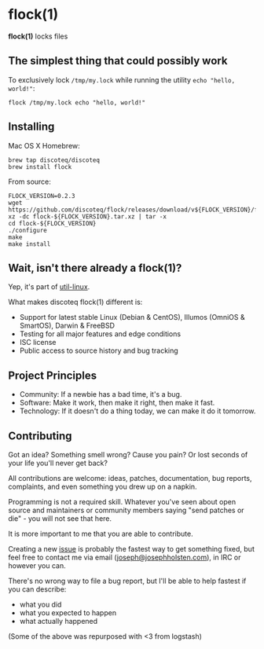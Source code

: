 flock(1)
=======

**flock(1)** locks files

## The simplest thing that could possibly work

To exclusively lock `/tmp/my.lock` while running the utility
`echo "hello, world!"`:

    flock /tmp/my.lock echo "hello, world!"

## Installing

Mac OS X Homebrew:

    brew tap discoteq/discoteq
    brew install flock

From source:

    FLOCK_VERSION=0.2.3
    wget https://github.com/discoteq/flock/releases/download/v${FLOCK_VERSION}/flock-${FLOCK_VERSION}.tar.xz
    xz -dc flock-${FLOCK_VERSION}.tar.xz | tar -x
    cd flock-${FLOCK_VERSION}
    ./configure
    make
    make install

## Wait, isn't there already a flock(1)?

Yep, it's part of [util-linux](https://en.wikipedia.org/wiki/Util-linux).

What makes discoteq flock(1) different is:

* Support for latest stable Linux (Debian & CentOS), Illumos (OmniOS & SmartOS), Darwin & FreeBSD
* Testing for all major features and edge conditions
* ISC license
* Public access to source history and bug tracking

## Project Principles

* Community: If a newbie has a bad time, it's a bug.
* Software: Make it work, then make it right, then make it fast.
* Technology: If it doesn't do a thing today, we can make it do it tomorrow.

## Contributing

Got an idea? Something smell wrong? Cause you pain? Or lost seconds of your life you'll never get back?

All contributions are welcome: ideas, patches, documentation, bug reports, complaints, and even something you drew up on a napkin.

Programming is not a required skill. Whatever you've seen about open source and maintainers or community members saying "send patches or die" - you will not see that here.

It is more important to me that you are able to contribute.

Creating a new [issue](https://github.com/discoteq/flock/issues) is probably the fastest way to get something fixed, but feel free to contact me via email (joseph@josephholsten.com), in IRC or however you can.

There's no wrong way to file a bug report, but I'll be able to help fastest if you can describe:
* what you did
* what you expected to happen
* what actually happened

(Some of the above was repurposed with <3 from logstash)
